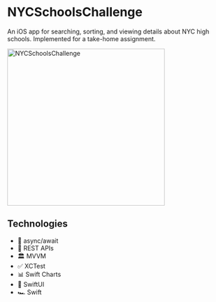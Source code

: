 # NYCSchoolsChallenge

An iOS app for searching, sorting, and viewing details about NYC high schools. Implemented for a take-home assignment.

<img width="360" alt="NYCSchoolsChallenge" src="https://user-images.githubusercontent.com/945761/228920877-2cfe07b5-6ead-47ec-b0f7-e505e3b8f2f2.png"/>

## Technologies
- 🧵 async/await
- 🔁 REST APIs
- 🏛️ MVVM
- ✅ XCTest
- 📊 Swift Charts
- 📐 SwiftUI
- 🏎️ Swift
